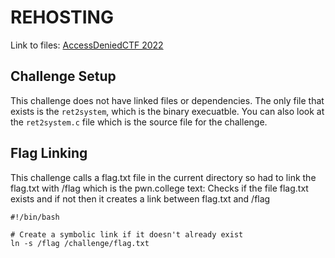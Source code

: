 # REHOSTING

Link to files: [AccessDeniedCTF 2022](https://github.com/sajjadium/ctf-archives/tree/main/ctfs/AccessDenied/2022/pwn/ret2system)

## Challenge Setup
This challenge does not have linked files or dependencies. The only file that exists is the `ret2system`, which is the binary execuatble. You can also look at the `ret2system.c` file which is the source file for the challenge.

## Flag Linking
This challenge calls a flag.txt file in the current directory so had to link the flag.txt with /flag which is the pwn.college text:
Checks if the file flag.txt exists and if not then it creates a link between flag.txt and /flag
```
#!/bin/bash

# Create a symbolic link if it doesn't already exist
ln -s /flag /challenge/flag.txt
```